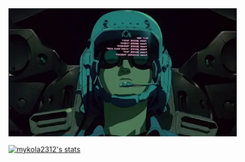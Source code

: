 <img src="assets/patlabor-2-opening.webp" alt="animation" width="450"/>

[![mykola2312's stats](https://github-readme-stats.vercel.app/api?username=mykola2312)](https://github.com/mykola2312)